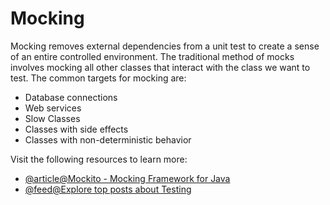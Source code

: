 # Mocking

Mocking removes external dependencies from a unit test to create a sense of an entire controlled environment. The traditional method of mocks involves mocking all other classes that interact with the class we want to test. The common targets for mocking are:

- Database connections
- Web services
- Slow Classes
- Classes with side effects
- Classes with non-deterministic behavior

Visit the following resources to learn more:

- [@article@Mockito - Mocking Framework for Java](https://site.mockito.org/)
- [@feed@Explore top posts about Testing](https://app.daily.dev/tags/testing?ref=roadmapsh)
